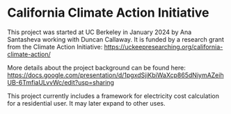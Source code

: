 # California Climate Action Initiative
This project was started at UC Berkeley in January 2024 by Ana Santasheva working with Duncan Callaway. It is funded by a research grant from the Climate Action Initiative: https://uckeepresearching.org/california-climate-action/

More details about the project background can be found here: https://docs.google.com/presentation/d/1pgxdSjiKbiWaXcp865dNiymAZeihUB-6TmfiaULvvWc/edit?usp=sharing

This project currently includes a framework for electricity cost calculation for a residential user. It may later expand to other uses.